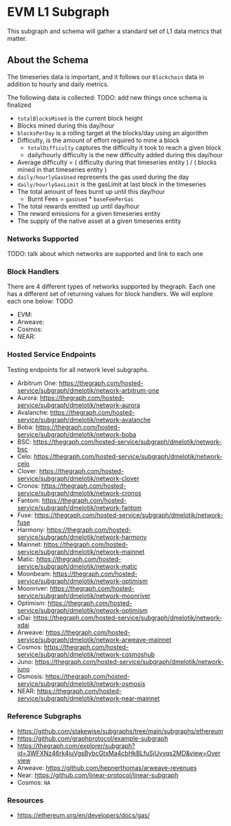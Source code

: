 # EVM L1 Subgraph

This subgraph and schema will gather a standard set of L1 data metrics that matter.

## About the Schema

The timeseries data is important, and it follows our `Blockchain` data in addition to hourly and daily metrics.

The following data is collected: TODO: add new things once schema is finalized

- `totalBlocksMined` is the current block height
- Blocks mined during this day/hour
- `blocksPerDay` is a rolling target at the blocks/day using an algorithm
- Difficulty, is the amount of effort required to mine a block
  - `totalDifficulty` captures the difficulty it took to reach a given block
  - daily/hourly difficulty is the new difficulty added during this day/hour
- Average difficulty = ( difficulty during that timeseries entity ) / ( blocks mined in that timeseries entity )
- `daily/hourlyGasUsed` represents the gas used during the day
- `daily/hourlyGasLimit` is the gasLimit at last block in the timeseries
- The total amount of fees burnt up until this day/hour
  - Burnt Fees = `gasUsed` \* `baseFeePerGas`
- The total rewards emitted up until day/hour
- The reward emissions for a given timeseries entity
- The supply of the native asset at a given timeseries entity

### Networks Supported

TODO: talk about which networks are supported and link to each one

### Block Handlers

There are 4 different types of networks supported by thegraph. Each one has a different set of returning values for block handlers. We will explore each one below: TODO

- EVM:
- Arweave:
- Cosmos:
- NEAR:

### Hosted Service Endpoints

Testing endpoints for all network level subgraphs.

- Arbitrum One: https://thegraph.com/hosted-service/subgraph/dmelotik/network-arbitrum-one
- Aurora: https://thegraph.com/hosted-service/subgraph/dmelotik/network-aurora
- Avalanche: https://thegraph.com/hosted-service/subgraph/dmelotik/network-avalanche
- Boba: https://thegraph.com/hosted-service/subgraph/dmelotik/network-boba
- BSC: https://thegraph.com/hosted-service/subgraph/dmelotik/network-bsc
- Celo: https://thegraph.com/hosted-service/subgraph/dmelotik/network-celo
- Clover: https://thegraph.com/hosted-service/subgraph/dmelotik/network-clover
- Cronos: https://thegraph.com/hosted-service/subgraph/dmelotik/network-cronos
- Fantom: https://thegraph.com/hosted-service/subgraph/dmelotik/network-fantom
- Fuse: https://thegraph.com/hosted-service/subgraph/dmelotik/network-fuse
- Harmony: https://thegraph.com/hosted-service/subgraph/dmelotik/network-harmony
- Mainnet: https://thegraph.com/hosted-service/subgraph/dmelotik/network-mainnet
- Matic: https://thegraph.com/hosted-service/subgraph/dmelotik/network-matic
- Moonbeam: https://thegraph.com/hosted-service/subgraph/dmelotik/network-optimism
- Moonriver: https://thegraph.com/hosted-service/subgraph/dmelotik/network-moonriver
- Optimism: https://thegraph.com/hosted-service/subgraph/dmelotik/network-optimism
- xDai: https://thegraph.com/hosted-service/subgraph/dmelotik/network-xdai
- Arweave: https://thegraph.com/hosted-service/subgraph/dmelotik/network-arweave-mainnet
- Cosmos: https://thegraph.com/hosted-service/subgraph/dmelotik/network-cosmoshub
- Juno: https://thegraph.com/hosted-service/subgraph/dmelotik/network-juno
- Osmosis: https://thegraph.com/hosted-service/subgraph/dmelotik/network-osmosis
- NEAR: https://thegraph.com/hosted-service/subgraph/dmelotik/network-near-mainnet

### Reference Subgraphs

- https://github.com/stakewise/subgraphs/tree/main/subgraphs/ethereum
- https://github.com/graphprotocol/example-subgraph
- https://thegraph.com/explorer/subgraph?id=3WFXNz46rk4iuVgsBybcGtxMa4cbHkBLfuSjUvvqs2MD&view=Overview
- Arweave: https://github.com/hepnerthomas/arweave-revenues
- Near: https://github.com/linear-protocol/linear-subgraph
- Cosmos: `NA`

### Resources

- https://ethereum.org/en/developers/docs/gas/
